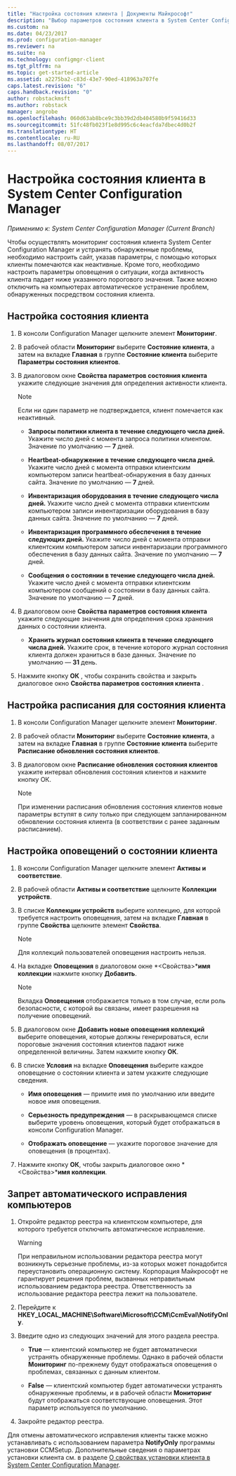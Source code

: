 ```yaml
---
title: "Настройка состояния клиента | Документы Майкрософт"
description: "Выбор параметров состояния клиента в System Center Configuration Manager."
ms.custom: na
ms.date: 04/23/2017
ms.prod: configuration-manager
ms.reviewer: na
ms.suite: na
ms.technology: configmgr-client
ms.tgt_pltfrm: na
ms.topic: get-started-article
ms.assetid: a2275ba2-c83d-43e7-90ed-418963a707fe
caps.latest.revision: "6"
caps.handback.revision: "0"
author: robstackmsft
ms.author: robstack
manager: angrobe
ms.openlocfilehash: 060d63ab8bce9c3bb39d2db404580b9f59416d33
ms.sourcegitcommit: 51fc48fb023f1e8d995c6c4eacfda7dbec4d0b2f
ms.translationtype: HT
ms.contentlocale: ru-RU
ms.lasthandoff: 08/07/2017
---
```

# <a name="how-to-configure-client-status-in-system-center-configuration-manager"></a>Настройка состояния клиента в System Center Configuration Manager

*Применимо к: System Center Configuration Manager (Current Branch)*

Чтобы осуществлять мониторинг состояния клиента System Center Configuration Manager и устранять обнаруженные проблемы, необходимо настроить сайт, указав параметры, с помощью которых клиенты помечаются как неактивные. Кроме того, необходимо настроить параметры оповещения о ситуации, когда активность клиента падает ниже указанного порогового значения. Также можно отключить на компьютерах автоматическое устранение проблем, обнаруженных посредством состояния клиента.  

##  <a name="BKMK_1"></a> Настройка состояния клиента  

1.  В консоли Configuration Manager щелкните элемент **Мониторинг**.  

2.  В рабочей области **Мониторинг** выберите **Состояние клиента**, а затем на вкладке **Главная** в группе **Состояние клиента** выберите **Параметры состояния клиентов**.  

3.  В диалоговом окне **Свойства параметров состояния клиента** укажите следующие значения для определения активности клиента.  

    > [!NOTE]  
    >  Если ни один параметр не подтверждается, клиент помечается как неактивный.  

    -   **Запросы политики клиента в течение следующего числа дней.** Укажите число дней с момента запроса политики клиентом. Значение по умолчанию — **7** дней.  

    -   **Heartbeat-обнаружение в течение следующего числа дней.** Укажите число дней с момента отправки клиентским компьютером записи heartbeat-обнаружения в базу данных сайта. Значение по умолчанию — **7** дней.  

    -   **Инвентаризация оборудования в течение следующего числа дней.** Укажите число дней с момента отправки клиентским компьютером записи инвентаризации оборудования в базу данных сайта. Значение по умолчанию — **7** дней.  

    -   **Инвентаризация программного обеспечения в течение следующих дней.** Укажите число дней с момента отправки клиентским компьютером записи инвентаризации программного обеспечения в базу данных сайта. Значение по умолчанию — **7** дней.  

    -   **Сообщения о состоянии в течение следующего числа дней.** Укажите число дней с момента отправки клиентским компьютером сообщений о состоянии в базу данных сайта. Значение по умолчанию — **7** дней.  

4.  В диалоговом окне **Свойства параметров состояния клиента** укажите следующие значения для определения срока хранения данных о состоянии клиента.  

    -   **Хранить журнал состояния клиента в течение следующего числа дней.** Укажите срок, в течение которого журнал состояния клиента должен храниться в базе данных. Значение по умолчанию — **31** день.  

5.  Нажмите кнопку **ОК** , чтобы сохранить свойства и закрыть диалоговое окно **Свойства параметров состояния клиента** .  

##  <a name="BKMK_Schedule"></a> Настройка расписания для состояния клиента  

1.  В консоли Configuration Manager щелкните элемент **Мониторинг**.  

2.  В рабочей области **Мониторинг** выберите **Состояние клиента**, а затем на вкладке **Главная** в группе **Состояние клиента** выберите **Расписание обновления состояния клиентов**.  

3.  В диалоговом окне **Расписание обновления состояния клиентов** укажите интервал обновления состояния клиентов и нажмите кнопку ОК.  

    > [!NOTE]  
    >  При изменении расписания обновления состояния клиентов новые параметры вступят в силу только при следующем запланированном обновлении состояния клиента (в соответствии с ранее заданным расписанием).  

##  <a name="BKMK_2"></a> Настройка оповещений о состоянии клиента  

1.  В консоли Configuration Manager щелкните элемент **Активы и соответствие**.  

2.  В рабочей области **Активы и соответствие** щелкните **Коллекции устройств**.  

3.  В списке **Коллекции устройств** выберите коллекцию, для которой требуется настроить оповещения, затем на вкладке **Главная** в группе **Свойства** щелкните элемент **Свойства**.  

    > [!NOTE]  
    >  Для коллекций пользователей оповещения настроить нельзя.  

4.  На вкладке **Оповещения** в диалоговом окне *&lt;Свойства\>***имя коллекции** нажмите кнопку **Добавить**.  

    > [!NOTE]  
    >  Вкладка **Оповещения** отображается только в том случае, если роль безопасности, с которой вы связаны, имеет разрешения на получение оповещений.  

5.  В диалоговом окне **Добавить новые оповещения коллекций** выберите оповещения, которые должны генерироваться, если пороговые значения состояния клиентов падают ниже определенной величины. Затем нажмите кнопку **ОК**.  

6.  В списке **Условия** на вкладке **Оповещения** выберите каждое оповещение о состоянии клиента и затем укажите следующие сведения.  

    -   **Имя оповещения** — примите имя по умолчанию или введите новое имя оповещения.  

    -   **Серьезность предупреждения** — в раскрывающемся списке выберите уровень оповещения, который будет отображаться в консоли Configuration Manager.  

    -   **Отображать оповещение** — укажите пороговое значение для оповещения (в процентах).  

7.  Нажмите кнопку **ОК**, чтобы закрыть диалоговое окно *&lt;Свойства\>***имя коллекции**.  

##  <a name="BKMK_3"></a> Запрет автоматического исправления компьютеров  

1.  Откройте редактор реестра на клиентском компьютере, для которого требуется отключить автоматическое исправление.  

    > [!WARNING]  
    >  При неправильном использовании редактора реестра могут возникнуть серьезные проблемы, из-за которых может понадобится переустановить операционную систему. Корпорация Майкрософт не гарантирует решения проблем, вызванных неправильным использованием редактора реестра. Ответственность за использование редактора реестра лежит на пользователе.  

2.  Перейдите к **HKEY_LOCAL_MACHINE\Software\Microsoft\CCM\CcmEval\NotifyOnly**.  

3.  Введите одно из следующих значений для этого раздела реестра.  

    -   **True** — клиентский компьютер не будет автоматически устранять обнаруженные проблемы. Однако в рабочей области **Мониторинг** по-прежнему будут отображаться оповещения о проблемах, связанных с данным клиентом.  

    -   **False** — клиентский компьютер будет автоматически устранять обнаруженные проблемы, и в рабочей области **Мониторинг** будут отображаться соответствующие оповещения. Этот параметр используется по умолчанию.  

4.  Закройте редактор реестра.  

 Для отмены автоматического исправления клиенты также можно устанавливать с использованием параметра **NotifyOnly** программы установки CCMSetup. Дополнительные сведения о параметрах установки клиента см. в разделе [О свойствах установки клиента в System Center Configuration Manager](../../../core/clients/deploy/about-client-installation-properties.md).  
